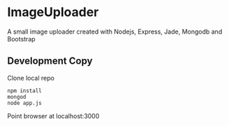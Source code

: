 ImageUploader
=============

A small image uploader created with Nodejs, Express, Jade, Mongodb and Bootstrap

## Development Copy
Clone local repo
```
npm install
mongod
node app.js
```

Point browser at localhost:3000
